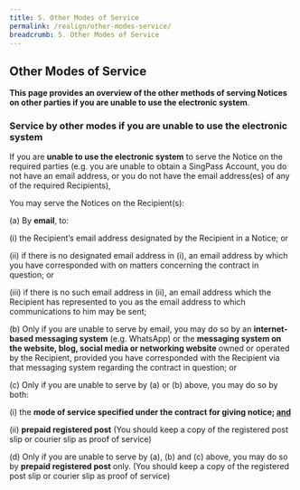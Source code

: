 ```yaml
---
title: 5. Other Modes of Service
permalink: /realign/other-modes-service/
breadcrumb: 5. Other Modes of Service
---
```


## Other Modes of Service ##

**This page provides an overview of the other methods of serving Notices on other parties if you are unable to use the electronic system**.

### Service by other modes if you are unable to use the electronic system ###

If you are **unable to use the electronic system** to serve the Notice on the required parties (e.g. you are unable to obtain a SingPass Account, you do not have an email address, or you do not have the email address(es) of any of the required Recipients),

You may serve the Notices on the Recipient(s):

(a) By **email**, to:

  (i)	the Recipient’s email address designated by the Recipient in a Notice; or

(ii)	if there is no designated email address in (i), an email address by which you have corresponded with on matters concerning the contract in question; or

(iii) if there is no such email address in (ii), an email address which the Recipient has represented to you as the email address to which communications to him may be sent;

(b) Only if you are unable to serve by email, you may do so by an **internet-based messaging system** (e.g. WhatsApp) or the **messaging system on the website, blog, social media or networking website** owned or operated by the Recipient, provided you have corresponded with the Recipient via that messaging system regarding the contract in question; or

(c) Only if you are unable to serve by (a) or (b) above, you may do so by both:

(i)	the **mode of service specified under the contract for giving notice; <u>and</u>**

(ii)	**prepaid registered post** (You should keep a copy of the registered post slip or courier slip as proof of service)

(d) Only if you are unable to serve by (a), (b) and (c) above, you may do so by **prepaid registered post** only. (You should keep a copy of the registered post slip or courier slip as proof of service)
